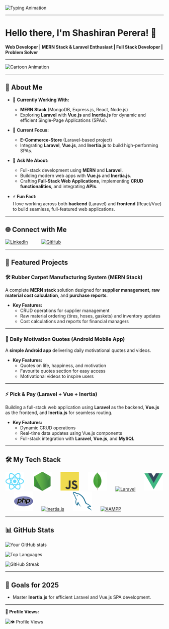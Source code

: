 ![Typing Animation](https://readme-typing-svg.herokuapp.com?font=Fira+Code&size=22&pause=1000&color=00F7F7&width=435&lines=Welcome+to+My+Profile!;I+love+coding+and+problem-solving.)

---

# Hello there, I'm Shashiran Perera! 👋  
**Web Developer | MERN Stack & Laravel Enthusiast | Full Stack Developer | Problem Solver** 

---

![Cartoon Animation](https://media.giphy.com/media/5GoVLqeAOo6PK/giphy.gif)

---

## 🚀 About Me
- 🌱 **Currently Working With:**
  - **MERN Stack** (MongoDB, Express.js, React, Node.js)
  - Exploring **Laravel** with **Vue.js** and **Inertia.js** for dynamic and efficient Single-Page Applications (SPAs).
  
- 🔭 **Current Focus:**
  - **E-Commerce-Store** (Laravel-based project)
  - Integrating **Laravel**, **Vue.js**, and **Inertia.js** to build high-performing SPAs.

- 💬 **Ask Me About:**
  - Full-stack development using **MERN** and **Laravel**.
  - Building modern web apps with **Vue.js** and **Inertia.js**.
  - Crafting **Full-Stack Web Applications**, implementing **CRUD functionalities**, and integrating **APIs**.

- ⚡ **Fun Fact:**  
  I love working across both **backend** (Laravel) and **frontend** (React/Vue) to build seamless, full-featured web applications.

---

## 🌐 Connect with Me
[<img src="https://img.shields.io/badge/LinkedIn-%230077B5.svg?style=flat&logo=linkedin&logoColor=white" alt="LinkedIn" width="120" height="40"/>](https://www.linkedin.com/in/shashiran-perera-b15513283)&nbsp;&nbsp;&nbsp;&nbsp;&nbsp;&nbsp;&nbsp;&nbsp;&nbsp;&nbsp;
[<img src="https://img.shields.io/badge/GitHub-%23181717.svg?style=flat&logo=github&logoColor=white" alt="GitHub" width="120" height="40"/>](https://github.com/Shashiran1124)&nbsp;&nbsp;&nbsp;&nbsp;&nbsp;&nbsp;&nbsp;&nbsp;&nbsp;&nbsp;

---

## 📂 Featured Projects

### 🛠 **Rubber Carpet Manufacturing System** (MERN Stack)  
A complete **MERN stack** solution designed for **supplier management**, **raw material cost calculation**, and **purchase reports**.
- **Key Features:**
  - CRUD operations for supplier management
  - Raw material ordering (tires, hoses, gaskets) and inventory updates
  - Cost calculations and reports for financial managers
  
---

### 🌟 **Daily Motivation Quotes** (Android Mobile App)  
A **simple Android app** delivering daily motivational quotes and videos.
- **Key Features:**
  - Quotes on life, happiness, and motivation
  - Favourite quotes section for easy access
  - Motivational videos to inspire users

---

### ⚡ **Pick & Pay** (Laravel + Vue + Inertia)  
Building a full-stack web application using **Laravel** as the backend, **Vue.js** as the frontend, and **Inertia.js** for seamless routing.  
- **Key Features:**
  - Dynamic CRUD operations
  - Real-time data updates using Vue.js components
  - Full-stack integration with **Laravel**, **Vue.js**, and **MySQL**

---

## 🛠 My Tech Stack
[<img src="https://raw.githubusercontent.com/devicons/devicon/master/icons/react/react-original.svg" alt="react" width="60" height="60"/>](https://reactjs.org)&nbsp;&nbsp;&nbsp;&nbsp;&nbsp;&nbsp;
[<img src="https://raw.githubusercontent.com/devicons/devicon/master/icons/nodejs/nodejs-original.svg" alt="nodejs" width="60" height="60"/>](https://nodejs.org)&nbsp;&nbsp;&nbsp;&nbsp;&nbsp;&nbsp;
[<img src="https://raw.githubusercontent.com/devicons/devicon/master/icons/javascript/javascript-original.svg" alt="javascript" width="60" height="60"/>](https://www.javascript.com)&nbsp;&nbsp;&nbsp;&nbsp;&nbsp;&nbsp;
[<img src="https://raw.githubusercontent.com/devicons/devicon/master/icons/mongodb/mongodb-original.svg" alt="mongodb" width="60" height="60"/>](https://www.mongodb.com)&nbsp;&nbsp;&nbsp;&nbsp;&nbsp;&nbsp;
[<img src="https://img.shields.io/badge/Laravel-%23FF2D20.svg?style=flat&logo=laravel&logoColor=white" alt="Laravel" width="55" height="55"/>](https://laravel.com)&nbsp;&nbsp;&nbsp;&nbsp;&nbsp;&nbsp;
[<img src="https://raw.githubusercontent.com/devicons/devicon/master/icons/vuejs/vuejs-original.svg" alt="vuejs" width="60" height="60"/>](https://vuejs.org)&nbsp;&nbsp;&nbsp;&nbsp;&nbsp;&nbsp;
[<img src="https://raw.githubusercontent.com/devicons/devicon/master/icons/php/php-original.svg" alt="php" width="60" height="60"/>](https://www.php.net)&nbsp;&nbsp;&nbsp;&nbsp;&nbsp;&nbsp;
[<img src="https://img.shields.io/badge/Inertia.js-%234E8C4F.svg?style=flat&logo=inertia.js&logoColor=white" alt="Inertia.js" width="55" height="55"/>](https://inertiajs.com)&nbsp;&nbsp;&nbsp;&nbsp;&nbsp;&nbsp;
[<img src="https://raw.githubusercontent.com/devicons/devicon/master/icons/mysql/mysql-original.svg" alt="mysql" width="60" height="60"/>](https://www.mysql.com)&nbsp;&nbsp;&nbsp;&nbsp;&nbsp;&nbsp;
[<img src="https://img.shields.io/badge/XAMPP-%23FB7A24.svg?style=flat&logo=xampp&logoColor=white" alt="XAMPP" width="55" height="55"/>](https://www.apachefriends.org/index.html)

---

## 📊 GitHub Stats

![Your GitHub stats](https://github-readme-stats.vercel.app/api?username=Shashiran1124&show_icons=true&theme=radical) 

![Top Languages](https://github-readme-stats.vercel.app/api/top-langs/?username=Shashiran1124&layout=compact)

![GitHub Streak](https://github-readme-streak-stats.herokuapp.com/?user=Shashiran1124&theme=dark&hide_border=true)

---

## 🎯 Goals for 2025
- Master **Inertia.js** for efficient Laravel and Vue.js SPA development.

---

**👀 Profile Views:** 

![👁️ Profile Views](https://komarev.com/ghpvc/?username=Shashiran1124&color=blue)

